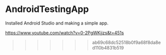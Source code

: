 # AndroidTestingApp

Installed Android Studio and making a simple app.

https://www.youtube.com/watch?v=0-2PgWKjjzs&t=451s
>>>>>>> ab69c68dc52518b0f9a68f8da8ed110b4831b519
